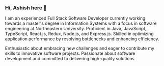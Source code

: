 ### Hi, Ashish here 👋


I am an experienced Full Stack Software Developer currently working towards a master's degree in Information Systems with a focus in software engineering at Northeastern University. Proficient in Java, JavaScript, TypeScript, React.js, Redux, Node.js, and Express.js. Skilled in optimizing application performance by resolving bottlenecks and enhancing efficiency.

Enthusiastic about embracing new challenges and eager to contribute my skills to innovative software projects. Passionate about software development and committed to delivering high-quality solutions.

